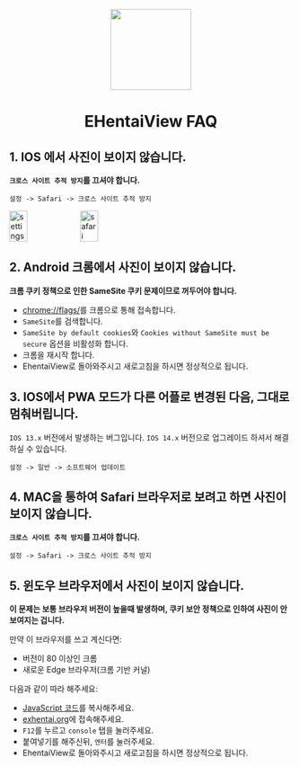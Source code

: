 <p align="center">
  <img width="144px" height="144px" src="https://raw.githubusercontent.com/IronKinoko/asset/master/e-hentai-view/icon.png"/>
</p>

<h1 align="center">EHentaiView FAQ</h1>

## 1. IOS 에서 사진이 보이지 않습니다.

**`크로스 사이트 추적 방지`를 끄셔야 합니다.**

`설정 -> Safari -> 크로스 사이트 추적 방지`

<div style="display: flex;">
<img src="https://raw.githubusercontent.com/IronKinoko/asset/master/e-hentai-view/setting.PNG" width="25%" title="settings"/>
<img src="https://raw.githubusercontent.com/IronKinoko/asset/master/e-hentai-view/safari.PNG" width="25%" title="safari"/>
</div>

## 2. Android 크롬에서 사진이 보이지 않습니다.
**크롬 쿠키 정책으로 인한 SameSite 쿠키 문제이므로 꺼두어야 합니다.**

- [chrome://flags/](chrome://flags/)를 크롬으로 통해 접속합니다.
- `SameSite`를 검색합니다.
- `SameSite by default cookies`와 `Cookies without SameSite must be secure` 옵션을 비활성화 합니다.
- 크롬을 재시작 합니다.
- EhentaiView로 돌아와주시고 새로고침을 하시면 정상적으로 됩니다.

## 3. IOS에서 PWA 모드가 다른 어플로 변경된 다음, 그대로 멈춰버립니다.

`IOS 13.x` 버전에서 발생하는 버그입니다. `IOS 14.x` 버전으로 업그레이드 하셔서 해결하실 수 있습니다.

`설정 -> 일반 -> 소프트웨어 업데이트`

## 4. MAC을 통하여 Safari 브라우저로 보려고 하면 사진이 보이지 않습니다.

**`크로스 사이트 추적 방지`를 끄셔야 합니다.**

`설정 -> Safari -> 크로스 사이트 추적 방지`

## 5. 윈도우 브라우저에서 사진이 보이지 않습니다.

**이 문제는 보통 브라우저 버전이 높을때 발생하며, 쿠키 보안 정책으로 인하여 사진이 안 보여지는 겁니다.**

만약 이 브라우저를 쓰고 계신다면:

- 버전이 80 이상인 크롬
- 새로운 Edge 브라우저(크롬 기반 커널)

다음과 같이 따라 해주세요:

- [JavaScript 코드](https://raw.githubusercontent.com/IronKinoko/asset/master/e-hentai-view/fixChromeExhentaiCookie.js)를 복사해주세요.
- [exhentai.org](https://exhentai.org)에 접속해주세요.
- `F12`를 누르고 `console` 탭을 눌러주세요.
- 붙여넣기를 해주신뒤, `엔터`를 눌러주세요.
- EhentaiView로 돌아와주시고 새로고침을 하시면 정상적으로 됩니다.
